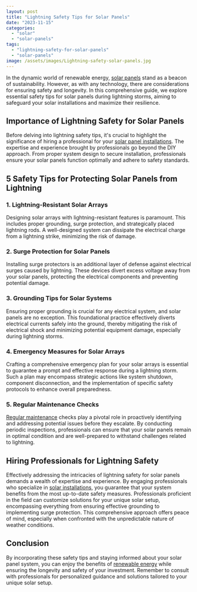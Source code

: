 ```yaml
---
layout: post
title: "Lightning Safety Tips for Solar Panels"
date: "2023-11-15"
categories: 
  - "solar"
  - "solar-panels"
tags: 
  - "lightning-safety-for-solar-panels"
  - "solar-panels"
image: /assets/images/Lightning-safety-solar-panels.jpg
---
```


In the dynamic world of renewable energy, [solar panels](/how-do-solar-panels-work/) stand as a beacon of sustainability. However, as with any technology, there are considerations for ensuring safety and longevity. In this comprehensive guide, we explore essential safety tips for solar panels during lightning storms, aiming to safeguard your solar installations and maximize their resilience.

## Importance of Lightning Safety for Solar Panels

Before delving into lightning safety tips, it's crucial to highlight the significance of hiring a professional for your [solar panel installations](/). The expertise and experience brought by professionals go beyond the DIY approach. From proper system design to secure installation, professionals ensure your solar panels function optimally and adhere to safety standards.

## 5 Safety Tips for Protecting Solar Panels from Lightning

### 1\. **Lightning-Resistant Solar Arrays**

Designing solar arrays with lightning-resistant features is paramount. This includes proper grounding, surge protection, and strategically placed lightning rods. A well-designed system can dissipate the electrical charge from a lightning strike, minimizing the risk of damage.

### 2\. **Surge Protection for Solar Panels**

Installing surge protectors is an additional layer of defense against electrical surges caused by lightning. These devices divert excess voltage away from your solar panels, protecting the electrical components and preventing potential damage.

### 3\. **Grounding Tips for Solar Systems**

  
Ensuring proper grounding is crucial for any electrical system, and solar panels are no exception. This foundational practice effectively diverts electrical currents safely into the ground, thereby mitigating the risk of electrical shock and minimizing potential equipment damage, especially during lightning storms.

### 4\. **Emergency Measures for Solar Arrays**

  
Crafting a comprehensive emergency plan for your solar arrays is essential to guarantee a prompt and effective response during a lightning storm. Such a plan may encompass strategic actions like system shutdown, component disconnection, and the implementation of specific safety protocols to enhance overall preparedness.

### 5\. **Regular Maintenance Checks**

[Regular maintenance](/best-practices-for-maintaining-your-residential-solar-energy-system/) checks play a pivotal role in proactively identifying and addressing potential issues before they escalate. By conducting periodic inspections, professionals can ensure that your solar panels remain in optimal condition and are well-prepared to withstand challenges related to lightning.

## Hiring Professionals for Lightning Safety

Effectively addressing the intricacies of lightning safety for solar panels demands a wealth of expertise and experience. By engaging professionals who specialize in [solar installations](/), you guarantee that your system benefits from the most up-to-date safety measures. Professionals proficient in the field can customize solutions for your unique solar setup, encompassing everything from ensuring effective grounding to implementing surge protection. This comprehensive approach offers peace of mind, especially when confronted with the unpredictable nature of weather conditions.

## Conclusion

By incorporating these safety tips and staying informed about your solar panel system, you can enjoy the benefits of [renewable energy](/understanding-solar-panel-energy/) while ensuring the longevity and safety of your investment. Remember to consult with professionals for personalized guidance and solutions tailored to your unique solar setup.
